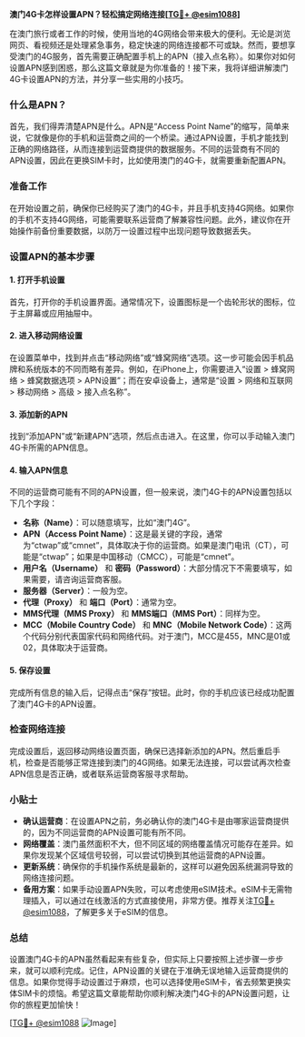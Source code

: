 **澳门4G卡怎样设置APN？轻松搞定网络连接[[TG💪+ @esim1088](https://t.me/s/esim1088)]**

在澳门旅行或者工作的时候，使用当地的4G网络会带来极大的便利。无论是浏览网页、看视频还是处理紧急事务，稳定快速的网络连接都不可或缺。然而，要想享受澳门的4G服务，首先需要正确配置手机上的APN（接入点名称）。如果你对如何设置APN感到困惑，那么这篇文章就是为你准备的！接下来，我将详细讲解澳门4G卡设置APN的方法，并分享一些实用的小技巧。

### 什么是APN？

首先，我们得弄清楚APN是什么。APN是“Access Point Name”的缩写，简单来说，它就像是你的手机和运营商之间的一个桥梁。通过APN设置，手机才能找到正确的网络路径，从而连接到运营商提供的数据服务。不同的运营商有不同的APN设置，因此在更换SIM卡时，比如使用澳门的4G卡，就需要重新配置APN。

### 准备工作

在开始设置之前，确保你已经购买了澳门的4G卡，并且手机支持4G网络。如果你的手机不支持4G网络，可能需要联系运营商了解兼容性问题。此外，建议你在开始操作前备份重要数据，以防万一设置过程中出现问题导致数据丢失。

### 设置APN的基本步骤

#### 1. 打开手机设置

首先，打开你的手机设置界面。通常情况下，设置图标是一个齿轮形状的图标，位于主屏幕或应用抽屉中。

#### 2. 进入移动网络设置

在设置菜单中，找到并点击“移动网络”或“蜂窝网络”选项。这一步可能会因手机品牌和系统版本的不同而略有差异。例如，在iPhone上，你需要进入“设置 > 蜂窝网络 > 蜂窝数据选项 > APN设置”；而在安卓设备上，通常是“设置 > 网络和互联网 > 移动网络 > 高级 > 接入点名称”。

#### 3. 添加新的APN

找到“添加APN”或“新建APN”选项，然后点击进入。在这里，你可以手动输入澳门4G卡所需的APN信息。

#### 4. 输入APN信息

不同的运营商可能有不同的APN设置，但一般来说，澳门4G卡的APN设置包括以下几个字段：

- **名称（Name）**：可以随意填写，比如“澳门4G”。
- **APN（Access Point Name）**：这是最关键的字段，通常为“ctwap”或“cmnet”，具体取决于你的运营商。如果是澳门电讯（CT），可能是“ctwap”；如果是中国移动（CMCC），可能是“cmnet”。
- **用户名（Username）** 和 **密码（Password）**：大部分情况下不需要填写，如果需要，请咨询运营商客服。
- **服务器（Server）**：一般为空。
- **代理（Proxy）** 和 **端口（Port）**：通常为空。
- **MMS代理（MMS Proxy）** 和 **MMS端口（MMS Port）**：同样为空。
- **MCC（Mobile Country Code）** 和 **MNC（Mobile Network Code）**：这两个代码分别代表国家代码和网络代码。对于澳门，MCC是455，MNC是01或02，具体取决于运营商。

#### 5. 保存设置

完成所有信息的输入后，记得点击“保存”按钮。此时，你的手机应该已经成功配置了澳门4G卡的APN设置。

### 检查网络连接

完成设置后，返回移动网络设置页面，确保已选择新添加的APN。然后重启手机，检查是否能够正常连接到澳门的4G网络。如果无法连接，可以尝试再次检查APN信息是否正确，或者联系运营商客服寻求帮助。

### 小贴士

- **确认运营商**：在设置APN之前，务必确认你的澳门4G卡是由哪家运营商提供的，因为不同运营商的APN设置可能有所不同。
- **网络覆盖**：澳门虽然面积不大，但不同区域的网络覆盖情况可能存在差异。如果你发现某个区域信号较弱，可以尝试切换到其他运营商的APN设置。
- **更新系统**：确保你的手机操作系统是最新的，这样可以避免因系统漏洞导致的网络连接问题。
- **备用方案**：如果手动设置APN失败，可以考虑使用eSIM技术。eSIM卡无需物理插入，可以通过在线激活的方式直接使用，非常方便。推荐关注[TG💪+ @esim1088](https://t.me/s/esim1088)，了解更多关于eSIM的信息。

### 总结

设置澳门4G卡的APN虽然看起来有些复杂，但实际上只要按照上述步骤一步步来，就可以顺利完成。记住，APN设置的关键在于准确无误地输入运营商提供的信息。如果你觉得手动设置过于麻烦，也可以选择使用eSIM卡，省去频繁更换实体SIM卡的烦恼。希望这篇文章能帮助你顺利解决澳门4G卡的APN设置问题，让你的旅程更加愉快！

[[TG💪+ @esim1088](https://t.me/s/esim1088) ![Image](https://i.postimg.cc/4NQfJmqS/Snipaste-2025-05-13-00-14-12.png)]